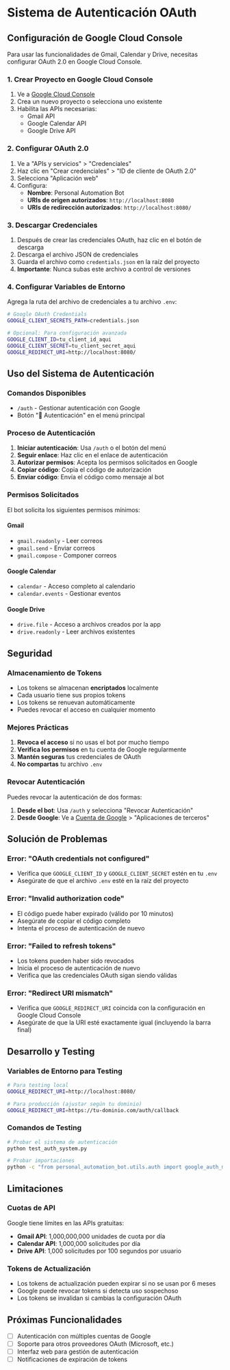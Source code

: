 # Sistema de Autenticación OAuth

## Configuración de Google Cloud Console

Para usar las funcionalidades de Gmail, Calendar y Drive, necesitas configurar OAuth 2.0 en Google Cloud Console.

### 1. Crear Proyecto en Google Cloud Console

1. Ve a [Google Cloud Console](https://console.cloud.google.com/)
2. Crea un nuevo proyecto o selecciona uno existente
3. Habilita las APIs necesarias:
   - Gmail API
   - Google Calendar API
   - Google Drive API

### 2. Configurar OAuth 2.0

1. Ve a "APIs y servicios" > "Credenciales"
2. Haz clic en "Crear credenciales" > "ID de cliente de OAuth 2.0"
3. Selecciona "Aplicación web"
4. Configura:
   - **Nombre**: Personal Automation Bot
   - **URIs de origen autorizados**: `http://localhost:8080`
   - **URIs de redirección autorizados**: `http://localhost:8080/`

### 3. Descargar Credenciales

1. Después de crear las credenciales OAuth, haz clic en el botón de descarga
2. Descarga el archivo JSON de credenciales
3. Guarda el archivo como `credentials.json` en la raíz del proyecto
4. **Importante**: Nunca subas este archivo a control de versiones

### 4. Configurar Variables de Entorno

Agrega la ruta del archivo de credenciales a tu archivo `.env`:

```bash
# Google OAuth Credentials
GOOGLE_CLIENT_SECRETS_PATH=credentials.json

# Opcional: Para configuración avanzada
GOOGLE_CLIENT_ID=tu_client_id_aqui
GOOGLE_CLIENT_SECRET=tu_client_secret_aqui
GOOGLE_REDIRECT_URI=http://localhost:8080/
```

## Uso del Sistema de Autenticación

### Comandos Disponibles

- `/auth` - Gestionar autenticación con Google
- Botón "🔐 Autenticación" en el menú principal

### Proceso de Autenticación

1. **Iniciar autenticación**: Usa `/auth` o el botón del menú
2. **Seguir enlace**: Haz clic en el enlace de autenticación
3. **Autorizar permisos**: Acepta los permisos solicitados en Google
4. **Copiar código**: Copia el código de autorización
5. **Enviar código**: Envía el código como mensaje al bot

### Permisos Solicitados

El bot solicita los siguientes permisos mínimos:

#### Gmail

- `gmail.readonly` - Leer correos
- `gmail.send` - Enviar correos
- `gmail.compose` - Componer correos

#### Google Calendar

- `calendar` - Acceso completo al calendario
- `calendar.events` - Gestionar eventos

#### Google Drive

- `drive.file` - Acceso a archivos creados por la app
- `drive.readonly` - Leer archivos existentes

## Seguridad

### Almacenamiento de Tokens

- Los tokens se almacenan **encriptados** localmente
- Cada usuario tiene sus propios tokens
- Los tokens se renuevan automáticamente
- Puedes revocar el acceso en cualquier momento

### Mejores Prácticas

1. **Revoca el acceso** si no usas el bot por mucho tiempo
2. **Verifica los permisos** en tu cuenta de Google regularmente
3. **Mantén seguras** tus credenciales de OAuth
4. **No compartas** tu archivo `.env`

### Revocar Autenticación

Puedes revocar la autenticación de dos formas:

1. **Desde el bot**: Usa `/auth` y selecciona "Revocar Autenticación"
2. **Desde Google**: Ve a [Cuenta de Google](https://myaccount.google.com/permissions) > "Aplicaciones de terceros"

## Solución de Problemas

### Error: "OAuth credentials not configured"

- Verifica que `GOOGLE_CLIENT_ID` y `GOOGLE_CLIENT_SECRET` estén en tu `.env`
- Asegúrate de que el archivo `.env` esté en la raíz del proyecto

### Error: "Invalid authorization code"

- El código puede haber expirado (válido por 10 minutos)
- Asegúrate de copiar el código completo
- Intenta el proceso de autenticación de nuevo

### Error: "Failed to refresh tokens"

- Los tokens pueden haber sido revocados
- Inicia el proceso de autenticación de nuevo
- Verifica que las credenciales OAuth sigan siendo válidas

### Error: "Redirect URI mismatch"

- Verifica que `GOOGLE_REDIRECT_URI` coincida con la configuración en Google Cloud Console
- Asegúrate de que la URI esté exactamente igual (incluyendo la barra final)

## Desarrollo y Testing

### Variables de Entorno para Testing

```bash
# Para testing local
GOOGLE_REDIRECT_URI=http://localhost:8080/

# Para producción (ajustar según tu dominio)
GOOGLE_REDIRECT_URI=https://tu-dominio.com/auth/callback
```

### Comandos de Testing

```bash
# Probar el sistema de autenticación
python test_auth_system.py

# Probar importaciones
python -c "from personal_automation_bot.utils.auth import google_auth_manager; print('Auth system OK')"
```

## Limitaciones

### Cuotas de API

Google tiene límites en las APIs gratuitas:

- **Gmail API**: 1,000,000,000 unidades de cuota por día
- **Calendar API**: 1,000,000 solicitudes por día
- **Drive API**: 1,000 solicitudes por 100 segundos por usuario

### Tokens de Actualización

- Los tokens de actualización pueden expirar si no se usan por 6 meses
- Google puede revocar tokens si detecta uso sospechoso
- Los tokens se invalidan si cambias la configuración OAuth

## Próximas Funcionalidades

- [ ] Autenticación con múltiples cuentas de Google
- [ ] Soporte para otros proveedores OAuth (Microsoft, etc.)
- [ ] Interfaz web para gestión de autenticación
- [ ] Notificaciones de expiración de tokens
